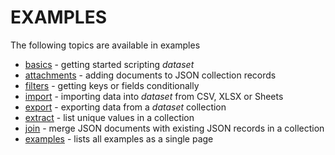 
# EXAMPLES

The following topics are available in examples

+ [basics](basics.html) - getting started scripting _dataset_
+ [attachments](attachments.html) - adding documents to JSON collection records
+ [filters](filters.html) - getting keys or fields conditionally
+ [import](import.html) - importing data into _dataset_ from CSV, XLSX or Sheets
+ [export](export.html) - exporting data from a _dataset_ collection
+ [extract](extract.html) - list unique values in a collection
+ [join](join.html) - merge JSON documents with existing JSON records in a collection
+ [examples](examples.html) - lists all examples as a single page


